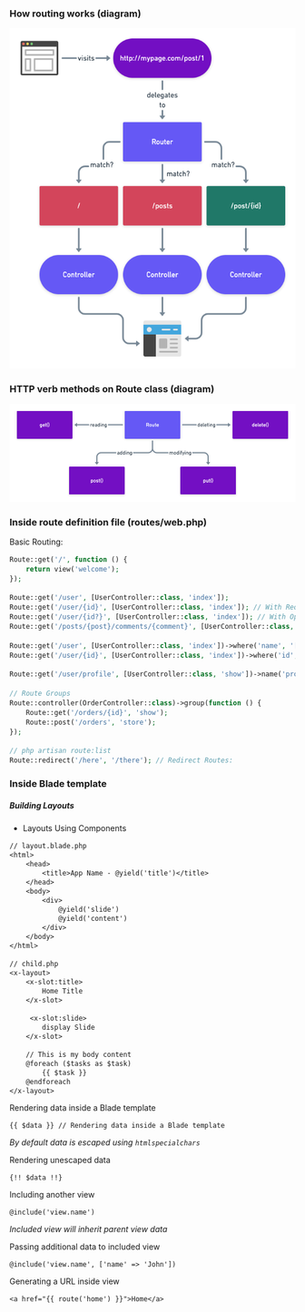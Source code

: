 ### How routing works (diagram)
![Routing diagram](./../resources/img/Laravel-Routes.png)

### HTTP verb methods on Route class (diagram)
![Routing diagram](./../resources/img/Laravel-Route-HTTP-Verbs.png)

### Inside route definition file (routes/web.php)

Basic Routing:

```php
Route::get('/', function () {
    return view('welcome');
});

Route::get('/user', [UserController::class, 'index']);
Route::get('/user/{id}', [UserController::class, 'index']); // With Required Parameter
Route::get('/user/{id?}', [UserController::class, 'index']); // With Optional Parameter
Route::get('/posts/{post}/comments/{comment}', [UserController::class, 'index']);

Route::get('/user', [UserController::class, 'index'])->where('name', '[A-Za-z]+'); // with Regular Expression
Route::get('/user/{id}', [UserController::class, 'index'])->where('id', '[0-9]+');

Route::get('/user/profile', [UserController::class, 'show'])->name('profile'); // Named Route

// Route Groups
Route::controller(OrderController::class)->group(function () {
    Route::get('/orders/{id}', 'show');
    Route::post('/orders', 'store');
});

// php artisan route:list 
Route::redirect('/here', '/there'); // Redirect Routes:
```

### Inside Blade template
##### Building Layouts
 - Layouts Using Components
```blade
// layout.blade.php
<html>
    <head>
        <title>App Name - @yield('title')</title>
    </head>
    <body>
        <div>
            @yield('slide')            
            @yield('content')
        </div>
    </body>
</html>

// child.php
<x-layout>
    <x-slot:title>
        Home Title
    </x-slot>

     <x-slot:slide>
        display Slide
    </x-slot>

    // This is my body content
    @foreach ($tasks as $task)
        {{ $task }}
    @endforeach
</x-layout>
```

Rendering data inside a Blade template

```blade
{{ $data }} // Rendering data inside a Blade template

```

*By default data is escaped using `htmlspecialchars`*

Rendering unescaped data

```blade
{!! $data !!}
```

Including another view

```blade
@include('view.name')
```

*Included view will inherit parent view data*

Passing additional data to included view

```blade
@include('view.name', ['name' => 'John'])
```

Generating a URL inside view

```blade
<a href="{{ route('home') }}">Home</a>
```
